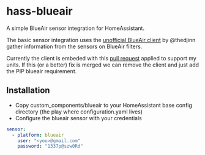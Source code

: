 # hass-blueair
A simple BlueAir sensor integration for HomeAssistant.

The basic sensor integration uses the [unofficial BlueAir client](https://github.com/thedjinn/blueair-py) by @thedjinn gather information from the sensors on BlueAir filters.

Currently the client is embeded with this [pull request](https://github.com/thedjinn/blueair-py/pull/1) applied to support my units. If this (or a better) fix is merged we can remove the client and just add the PIP blueair requirement.

## Installation
- Copy custom_components/blueair to your HomeAssistant base config directory (the play where configuration.yaml lives)
- Configure the blueair sensor with your credentials
```yaml
sensor:
  - platform: blueair
    user: "<you>@gmail.com"
    password: "1337p@szw0Rd"
```
